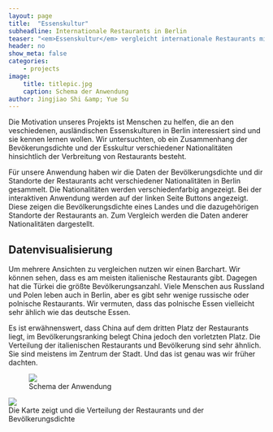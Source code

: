 ```yaml
---
layout: page
title:  "Essenskultur"
subheadline: Internationale Restaurants in Berlin
teaser: "<em>Essenskultur</em> vergleicht internationale Restaurants mit der Bevölkerungsverteilung."
header: no
show_meta: false
categories:
    - projects
image:
    title: titlepic.jpg
    caption: Schema der Anwendung
author: Jingjiao Shi &amp; Yue Su
---
```


Die Motivation unseres Projekts ist Menschen zu helfen, die an den veschiedenen, ausländischen Essenskulturen in Berlin interessiert sind und sie kennen lernen wollen. Wir untersuchten, ob ein Zusammenhang der Bevökerungsdichte und der Esskultur verschiedener Nationalitäten hinsichtlich der Verbreitung von Restaurants besteht.

Für unsere Anwendung haben wir die Daten der Bevölkerungsdichte und dir Standorte der Restaurants acht verschiedener Nationalitäten in Berlin gesammelt. Die Nationalitäten werden verschiedenfarbig angezeigt. Bei der interaktiven Anwendung werden auf der linken Seite Buttons angezeigt.
Diese zeigen die Bevölkerungsdichte eines Landes und die dazugehörigen Standorte der Restaurants an. Zum Vergleich werden die Daten anderer Nationalitäten dargestellt.

## Datenvisualisierung
Um mehrere Ansichten zu vergleichen nutzen wir einen Barchart. Wir können sehen, dass es am meisten italienische Restaurants gibt. Dagegen hat die Türkei die größte Bevölkerungsanzahl. Viele Menschen aus Russland und Polen leben auch in Berlin, aber es gibt sehr wenige russische oder polnische Restaurants. Wir vermuten, dass das polnische Essen vielleicht sehr ählich wie das deutsche Essen.

Es ist erwähnenswert, dass China auf dem dritten Platz der Restaurants liegt, im Bevölkerungsranking belegt China jedoch den vorletzten Platz. Die Verteilung der italienischen Restaurants und Bevölkerung sind sehr ähnlich. Sie sind meistens im Zentrum der Stadt. Und das ist genau was wir früher dachten.


<figure>
  <img src="{{ site.urlimg }}/restaurants2.jpg" />
  <figcaption >Schema der Anwendung</figcaption>
</figure>
  <img src="{{ site.urlimg }}/restaurants.jpg" />
  <figcaption >Die Karte zeigt und die Verteilung der Restaurants und der Bevölkerungsdichte</figcaption>

